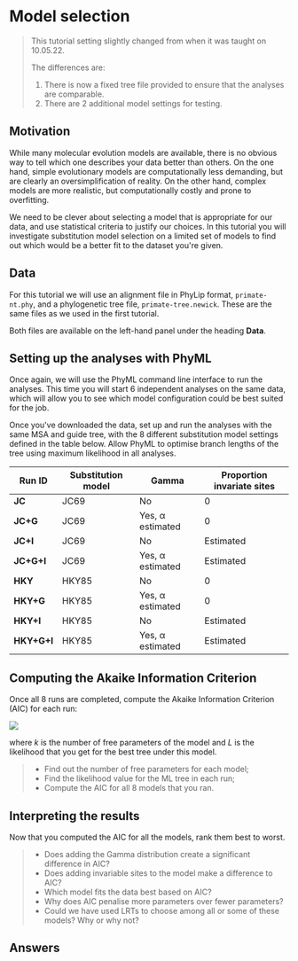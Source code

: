 # Model selection

> This tutorial setting slightly changed from when it was taught on 10.05.22.
>
> The differences are:
>
> 1. There is now a fixed tree file provided to ensure that the analyses are comparable.
> 2. There are 2 additional model settings for testing.

## Motivation

While many molecular evolution models are available, there is no obvious way to tell which one describes your data better than others. On the one hand, simple evolutionary models are computationally less demanding, but are clearly an oversimplification of reality. On the other hand, complex models are more realistic, but computationally costly and prone to overfitting.

We need to be clever about selecting a model that is appropriate for our data, and use statistical criteria to justify our choices. In this tutorial you will investigate substitution model selection on a limited set of models to find out which would be a better fit to the dataset you're given.

## Data

For this tutorial we will use an alignment file in PhyLip format, `primate-nt.phy`, and a phylogenetic tree file, `primate-tree.newick`. These are the same files as we used in the first tutorial.

Both files are available on the left-hand panel under the heading **Data**.


## Setting up the analyses with PhyML

Once again, we will use the PhyML command line interface to run the analyses. This time you will start 6 independent analyses on the same data, which will allow you to see which model configuration could be best suited for the job.

Once you've downloaded the data, set up and run the analyses with the same MSA and guide tree, with the 8 different substitution model settings defined in the table below. Allow PhyML to optimise branch lengths of the tree using maximum likelihood in all analyses.

| Run ID      | Substitution model | Gamma            | Proportion invariate sites |
| ----------- | ------------------ | ---------------- | -------------------------- |
| **JC**      | JC69               | No               | 0                          |
| **JC+G**    | JC69               | Yes, α estimated | 0                          |
| **JC+I**    | JC69               | No               | Estimated                  |
| **JC+G+I**  | JC69               | Yes, α estimated | Estimated                  |
| **HKY**     | HKY85              | No               | 0                          |
| **HKY+G**   | HKY85              | Yes, α estimated | 0                          |
| **HKY+I**   | HKY85              | No               | Estimated                  |
| **HKY+G+I** | HKY85              | Yes, α estimated | Estimated                  |

## Computing the Akaike Information Criterion

Once all 8 runs are completed, compute the Akaike Information Criterion (AIC) for each run:

<img src="https://render.githubusercontent.com/render/math?math=AIC = 2k - 2\mathrm{log}(L)">

where _k_ is the number of free parameters of the model and _L_ is the likelihood that you get for the best tree under this model.

> - Find out the number of free parameters for each model;
> - Find the likelihood value for the ML tree in each run;
> - Compute the AIC for all 8 models that you ran.

## Interpreting the results

Now that you computed the AIC for all the models, rank them best to worst.

> - Does adding the Gamma distribution create a significant difference in AIC?
> - Does adding invariable sites to the model make a difference to AIC?
> - Which model fits the data best based on AIC?
> - Why does AIC penalise more parameters over fewer parameters?
> - Could we have used LRTs to choose among all or some of these models? Why or why not?

## Answers
